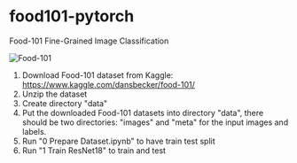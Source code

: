 # food101-pytorch
Food-101 Fine-Grained Image Classification 

![Food-101](https://user-images.githubusercontent.com/42715634/148158317-94d6e75a-f692-45d9-9ec5-6363f4975de1.jpg)

1. Download Food-101 dataset from Kaggle: https://www.kaggle.com/dansbecker/food-101/
2. Unzip the dataset
3. Create directory "data"
4. Put the downloaded Food-101 datasets into directory "data", there should be two directories: "images" and "meta" for the input images and labels.
5. Run "0 Prepare Dataset.ipynb" to have train test split
6. Run "1 Train ResNet18" to train and test

